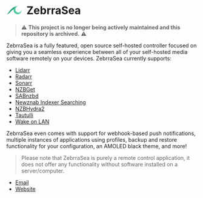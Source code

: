 # <img width="40px" src="./assets/images/branding_logo.png" alt="ZebrraSea"></img>&nbsp;&nbsp;ZebrraSea

> :warning: **This project is no longer being actively maintained and this repository is archived.** :warning:

ZebrraSea is a fully featured, open source self-hosted controller focused on giving you a seamless experience between all of your self-hosted media software remotely on your devices. ZebrraSea currently supports:

- [Lidarr](https://github.com/lidarr/lidarr)
- [Radarr](https://github.com/radarr/radarr)
- [Sonarr](https://github.com/sonarr/sonarr)
- [NZBGet](https://github.com/nzbget/nzbget)
- [SABnzbd](https://github.com/sabnzbd/sabnzbd)
- [Newznab Indexer Searching](https://newznab.readthedocs.io/en/latest/misc/api/)
- [NZBHydra2](https://github.com/theotherp/nzbhydra2)
- [Tautulli](https://github.com/Tautulli/Tautulli)
- [Wake on LAN](https://en.wikipedia.org/wiki/Wake-on-LAN)

ZebrraSea even comes with support for webhook-based push notifications, multiple instances of applications using profiles, backup and restore functionality for your configuration, an AMOLED black theme, and more!

> Please note that ZebrraSea is purely a remote control application, it does not offer any functionality without software installed on a server/computer.

- [Email](mailto:hello@zebrrasea.app)
- [Website](https://www.zebrrasea.app)
